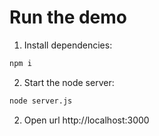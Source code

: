# Run the demo

1. Install dependencies:

```bash
npm i
```

2. Start the node server:

```bash
node server.js
```

2. Open url http://localhost:3000
